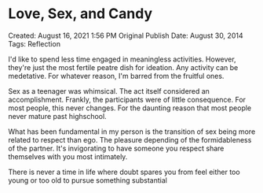 # Love, Sex, and Candy

Created: August 16, 2021 1:56 PM
Original Publish Date: August 30, 2014
Tags: Reflection

I'd like to spend less time engaged in meaningless activities. However, they're just the most fertile peatre dish for ideation. Any activity can be medetative. For whatever reason, I'm barred from the fruitful ones.

Sex as a teenager was whimsical. The act itself considered an accomplishment. Frankly, the participants were of little consequence. For most people, this never changes. For the daunting reason that most people never mature past highschool.

What has been fundamental in my person is the transition of sex being more related to respect than ego. The pleasure depending of the formidableness of the partner. It's invigorating to have someone you respect share themselves with you most intimately.

There is never a time in life where doubt spares you from feel either too young or too old to pursue something substantial